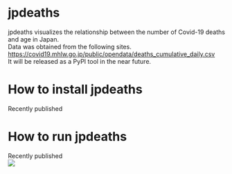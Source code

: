 # jpdeaths
jpdeaths visualizes the relationship between the number of Covid-19 deaths and age in Japan.<br>
Data was obtained from the following sites.<br>
https://covid19.mhlw.go.jp/public/opendata/deaths_cumulative_daily.csv<br>
It will be released as a PyPI tool in the near future.

# How to install jpdeaths
Recently published

# How to run jpdeaths
Recently published<br>
<img src="https://github.com/i-inose/jpdeaths/blob/main/result.png?raw=true">
